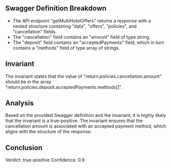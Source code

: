 ## Swagger Definition Breakdown
- The API endpoint "getMultiHotelOffers" returns a response with a nested structure containing "data", "offers", "policies", and "cancellation" fields.
- The "cancellation" field contains an "amount" field of type string.
- The "deposit" field contains an "acceptedPayments" field, which in turn contains a "methods" field of type array of strings.

## Invariant
The invariant states that the value of "return.policies.cancellation.amount" should be in the array "return.policies.deposit.acceptedPayments.methods[]".

## Analysis
Based on the provided Swagger definition and the invariant, it is highly likely that the invariant is a true-positive. The invariant ensures that the cancellation amount is associated with an accepted payment method, which aligns with the structure of the response.

## Conclusion
Verdict: true-positive
Confidence: 0.9
